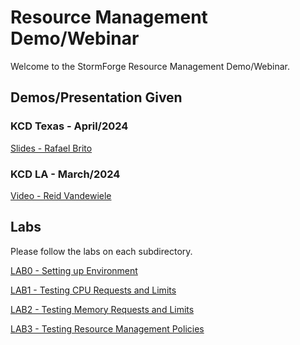 # Resource Management Demo/Webinar

Welcome to the StormForge Resource Management Demo/Webinar.

## Demos/Presentation Given

### KCD Texas - April/2024

[Slides - Rafael Brito](https://docs.google.com/presentation/d/1Sbq98JXOybECEl4Und_7iL771Xu6x07ySrM_zGpo6SA/edit?usp=sharing)

### KCD LA - March/2024

[Video - Reid Vandewiele ](https://www.stormforge.io/videos/demystifying-kubernetes-resource-management/)

## Labs

Please follow the labs on each subdirectory.

[LAB0 - Setting up Environment](./lab0/README.md)

[LAB1 - Testing CPU Requests and Limits](./lab1/README.md)

[LAB2 - Testing Memory Requests and Limits](./lab2/README.md)

[LAB3 - Testing Resource Management Policies](./lab3/README.md)
